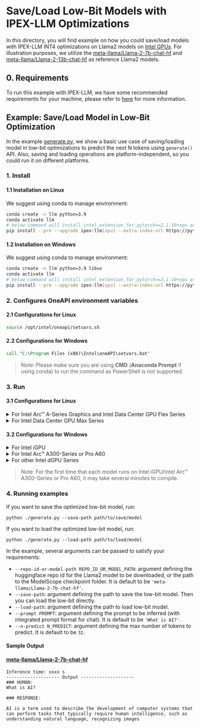 # Save/Load Low-Bit Models with IPEX-LLM Optimizations

In this directory, you will find example on how you could save/load models with IPEX-LLM INT4 optimizations on Llama2 models on [Intel GPUs](../../../README.md). For illustration purposes, we utilize the [meta-llama/Llama-2-7b-chat-hf](https://huggingface.co/meta-llama/Llama-2-7b-chat-hf) and [meta-llama/Llama-2-13b-chat-hf](https://huggingface.co/meta-llama/Llama-2-13b-chat-hf) as reference Llama2 models.

## 0. Requirements
To run this example with IPEX-LLM, we have some recommended requirements for your machine, please refer to [here](../../README.md#system-support) for more information.

## Example: Save/Load Model in Low-Bit Optimization
In the example [generate.py](./generate.py), we show a basic use case of saving/loading model in low-bit optimizations to predict the next N tokens using `generate()` API. Also, saving and loading operations are platform-independent, so you could run it on different platforms.
### 1. Install
#### 1.1 Installation on Linux
We suggest using conda to manage environment:
```bash
conda create -n llm python=3.9
conda activate llm
# below command will install intel_extension_for_pytorch==2.1.10+xpu as default
pip install --pre --upgrade ipex-llm[xpu] --extra-index-url https://pytorch-extension.intel.com/release-whl/stable/xpu/us/
```

#### 1.2 Installation on Windows
We suggest using conda to manage environment:
```bash
conda create -n llm python=3.9 libuv
conda activate llm
# below command will install intel_extension_for_pytorch==2.1.10+xpu as default
pip install --pre --upgrade ipex-llm[xpu] --extra-index-url https://pytorch-extension.intel.com/release-whl/stable/xpu/us/
```

### 2. Configures OneAPI environment variables
#### 2.1 Configurations for Linux
```bash
source /opt/intel/oneapi/setvars.sh
```

#### 2.2 Configurations for Windows
```cmd
call "C:\Program Files (x86)\Intel\oneAPI\setvars.bat"
```
> Note: Please make sure you are using **CMD** (**Anaconda Prompt** if using conda) to run the command as PowerShell is not supported.


### 3. Run
#### 3.1 Configurations for Linux
<details>

<summary>For Intel Arc™ A-Series Graphics and Intel Data Center GPU Flex Series</summary>

```bash
export USE_XETLA=OFF
export SYCL_PI_LEVEL_ZERO_USE_IMMEDIATE_COMMANDLISTS=1
```

</details>

<details>

<summary>For Intel Data Center GPU Max Series</summary>

```bash
export LD_PRELOAD=${LD_PRELOAD}:${CONDA_PREFIX}/lib/libtcmalloc.so
export SYCL_PI_LEVEL_ZERO_USE_IMMEDIATE_COMMANDLISTS=1
export ENABLE_SDP_FUSION=1
```
> Note: Please note that `libtcmalloc.so` can be installed by `conda install -c conda-forge -y gperftools=2.10`.
</details>

#### 3.2 Configurations for Windows
<details>

<summary>For Intel iGPU</summary>

```cmd
set SYCL_CACHE_PERSISTENT=1
set BIGDL_LLM_XMX_DISABLED=1
```

</details>

<details>

<summary>For Intel Arc™ A300-Series or Pro A60</summary>

```cmd
set SYCL_CACHE_PERSISTENT=1
```

</details>

<details>

<summary>For other Intel dGPU Series</summary>

There is no need to set further environment variables.

</details>

> Note: For the first time that each model runs on Intel iGPU/Intel Arc™ A300-Series or Pro A60, it may take several minutes to compile.

### 4. Running examples

If you want to save the optimized low-bit model, run:
```
python ./generate.py --save-path path/to/save/model
```

If you want to load the optimized low-bit model, run:
```
python ./generate.py --load-path path/to/load/model
```

In the example, several arguments can be passed to satisfy your requirements:

- `--repo-id-or-model-path REPO_ID_OR_MODEL_PATH`: argument defining the huggingface repo id for the Llama2 model to be downloaded, or the path to the ModelScope checkpoint folder. It is default to be `'meta-llama/Llama-2-7b-chat-hf'`.
- `--save-path`: argument defining the path to save the low-bit model. Then you can load the low-bit directly.
- `--load-path`: argument defining the path to load low-bit model.
- `--prompt PROMPT`: argument defining the prompt to be inferred (with integrated prompt format for chat). It is default to be `'What is AI?'`.
- `--n-predict N_PREDICT`: argument defining the max number of tokens to predict. It is default to be `32`.

#### Sample Output
#### [meta-llama/Llama-2-7b-chat-hf](https://huggingface.co/meta-llama/Llama-2-7b-chat-hf)
```log
Inference time: xxxx s
-------------------- Output --------------------
### HUMAN:
What is AI?

### RESPONSE:

AI is a term used to describe the development of computer systems that can perform tasks that typically require human intelligence, such as understanding natural language, recognizing images
```
